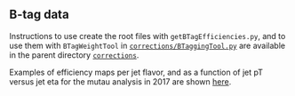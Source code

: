 ## B-tag data

Instructions to use create the root files with `getBTagEfficiencies.py`, and to use them with `BTagWeightTool` in [`corrections/BTaggingTool.py`](../BTagWeightTool) are available in the parent directory [`corrections`](..#b-tagging-tools).

Examples of efficiency maps per jet flavor, and as a function of jet pT versus jet eta for the mutau analysis in 2017 are shown [here](https://ineuteli.web.cern.ch/ineuteli/btag/2017/?match=mutau).

